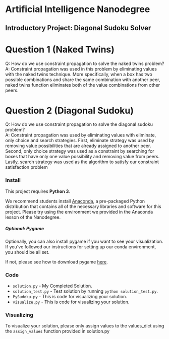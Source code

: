 # Artificial Intelligence Nanodegree
## Introductory Project: Diagonal Sudoku Solver

# Question 1 (Naked Twins)
Q: How do we use constraint propagation to solve the naked twins problem?  
A: Constraint propagation was used in this problem by eliminating values with the naked twins technique.  More specifically, when a box has two possible combinations and share the same combination with another peer, naked twins function eliminates both of the value combinations from other peers.

# Question 2 (Diagonal Sudoku)
Q: How do we use constraint propagation to solve the diagonal sudoku problem?  
A: Constraint propagation was used by eliminating values with eliminate, only choice and search strategies.  First, eliminate strategy was used by removing value possibilities that are already assigned to another peer.  Second, only choice strategy was used as a constraint by searching for boxes that have only one value possibility and removing value from peers.  Lastly, search strategy was used as the algorithm to satisfy our constraint satisfaction problem 

### Install

This project requires **Python 3**.

We recommend students install [Anaconda](https://www.continuum.io/downloads), a pre-packaged Python distribution that contains all of the necessary libraries and software for this project. 
Please try using the environment we provided in the Anaconda lesson of the Nanodegree.

##### Optional: Pygame

Optionally, you can also install pygame if you want to see your visualization. If you've followed our instructions for setting up our conda environment, you should be all set.

If not, please see how to download pygame [here](http://www.pygame.org/download.shtml).

### Code

* `solution.py` - My Completed Solution.
* `solution_test.py` - Test solution by running `python solution_test.py`.
* `PySudoku.py` -  This is code for visualizing your solution.
* `visualize.py` - This is code for visualizing your solution.

### Visualizing

To visualize your solution, please only assign values to the values_dict using the ```assign_values``` function provided in solution.py
